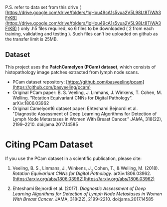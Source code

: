 P.S. refer to data set from this drive ( [https://drive.google.com/drive/folders/1gHou49cA1s5vua2V5L98Lt8TiWA3FrKB](https://drive.google.com/drive/folders/1gHou49cA1s5vua2V5L98Lt8TiWA3FrKB) ) only .h5 files required, so 6 files to be downloaded ( 2 from each training, validating and testing ). Such files can't be uploaded on github as the transfer limit is 25MB.


## Dataset

This project uses the **PatchCamelyon (PCam) dataset**, which consists of histopathology image patches extracted from lymph node scans. 

- PCam dataset repository: [https://github.com/basveeling/pcam](https://github.com/basveeling/pcam)
- Original PCam paper: B. S. Veeling, J. Linmans, J. Winkens, T. Cohen, M. Welling. "Rotation Equivariant CNNs for Digital Pathology". arXiv:1806.03962
- Original Camelyon16 dataset paper: Ehteshami Bejnordi et al. "Diagnostic Assessment of Deep Learning Algorithms for Detection of Lymph Node Metastases in Women With Breast Cancer." *JAMA*, 318(22), 2199–2210. doi:jama.2017.14585



# Citing PCam Dataset

If you use the PCam dataset in a scientific publication, please cite:

1. Veeling, B. S., Linmans, J., Winkens, J., Cohen, T., & Welling, M. (2018). *Rotation Equivariant CNNs for Digital Pathology*. arXiv:1806.03962. [https://arxiv.org/abs/1806.03962](https://arxiv.org/abs/1806.03962)

2. Ehteshami Bejnordi et al. (2017). *Diagnostic Assessment of Deep Learning Algorithms for Detection of Lymph Node Metastases in Women With Breast Cancer.* JAMA, 318(22), 2199–2210. doi:jama.2017.14585
